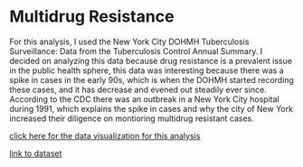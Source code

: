 # Multidrug Resistance

For this analysis, I used the New York City DOHMH Tuberculosis Surveillance: Data from the Tuberculosis Control Annual Summary.
I decided on analyzing this data because drug resistance is a prevalent issue in the public health sphere, this data was interesting because there was a spike in cases in the early 90s, which is when the DOHMH started recording these cases, and it has decrease and evened out steadily ever since.
According to the CDC there was an outbreak in a New York City hospital during 1991, which explains the spike in cases and why the city of New York increased their diligence on montioring multidrug resistant cases.

[click here for the data visualization for this analysis](https://public.tableau.com/app/profile/michelle.gulotta/viz/MultidrugResistantTuberculosisCasesinNewYorkCity1991-2016/Sheet1)

[link to dataset](https://data.cityofnewyork.us/Health/DOHMH-Tuberculosis-Surveillance-Data-from-the-Tube/ax85-bzte)
